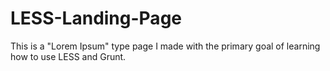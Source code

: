 # LESS-Landing-Page
This is a "Lorem Ipsum" type page I made with the primary goal of learning how to use LESS and Grunt.